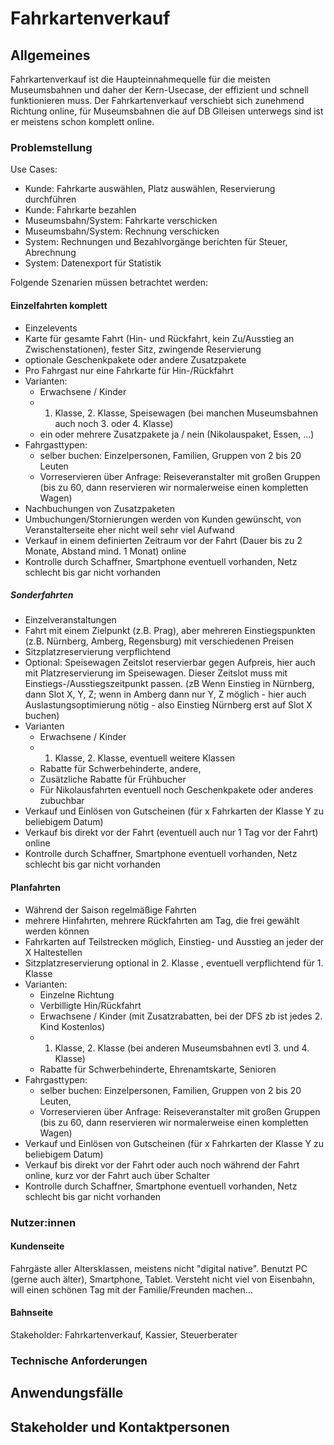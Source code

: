 # Fahrkartenverkauf

## Allgemeines

Fahrkartenverkauf ist die Haupteinnahmequelle für die meisten Museumsbahnen und daher der Kern-Usecase, der effizient und schnell funktionieren muss. Der Fahrkartenverkauf verschiebt sich zunehmend Richtung online, für Museumsbahnen die auf DB Glleisen unterwegs sind ist er meistens schon komplett online.

### Problemstellung

Use Cases:

- Kunde: Fahrkarte auswählen, Platz auswählen, Reservierung durchführen
- Kunde: Fahrkarte bezahlen
- Museumsbahn/System: Fahrkarte verschicken
- Museumsbahn/System: Rechnung verschicken
- System: Rechnungen und Bezahlvorgänge berichten für Steuer, Abrechnung
- System: Datenexport für Statistik

Folgende Szenarien müssen betrachtet werden:

#### Einzelfahrten komplett

- Einzelevents
- Karte für gesamte Fahrt (Hin- und Rückfahrt, kein Zu/Ausstieg an Zwischenstationen), fester Sitz, zwingende Reservierung
- optionale Geschenkpakete oder andere Zusatzpakete
- Pro Fahrgast nur eine Fahrkarte für Hin-/Rückfahrt
- Varianten:
  - Erwachsene / Kinder
  - 1. Klasse, 2. Klasse, Speisewagen (bei manchen Museumsbahnen auch noch 3. oder 4. Klasse)
  - ein oder mehrere Zusatzpakete ja / nein (Nikolauspaket, Essen, ...)
- Fahrgasttypen:
  - selber buchen: Einzelpersonen, Familien, Gruppen von 2 bis 20 Leuten
  - Vorreservieren über Anfrage: Reiseveranstalter mit großen Gruppen (bis zu 60, dann reservieren wir normalerweise einen kompletten Wagen)
- Nachbuchungen von Zusatzpaketen
- Umbuchungen/Stornierungen werden von Kunden gewünscht, von Veranstalterseite eher nicht weil sehr viel Aufwand
- Verkauf in einem definierten Zeitraum vor der Fahrt (Dauer bis zu 2 Monate, Abstand mind. 1 Monat) online
- Kontrolle durch Schaffner, Smartphone eventuell vorhanden, Netz schlecht bis gar nicht vorhanden

##### Sonderfahrten

- Einzelveranstaltungen
- Fahrt mit einem Zielpunkt (z.B. Prag), aber mehreren Einstiegspunkten (z.B. Nürnberg, Amberg, Regensburg) mit verschiedenen Preisen
- Sitzplatzreservierung verpflichtend
- Optional: Speisewagen Zeitslot reservierbar gegen Aufpreis, hier auch mit Platzreservierung im Speisewagen. Dieser Zeitslot muss mit Einstiegs-/Ausstiegszeitpunkt passen. (zB Wenn Einstieg in Nürnberg, dann Slot X, Y, Z; wenn in Amberg dann nur Y, Z möglich - hier auch Auslastungsoptimierung nötig - also Einstieg Nürnberg erst auf Slot X buchen)
- Varianten
  - Erwachsene / Kinder
  - 1. Klasse, 2. Klasse, eventuell weitere Klassen
  - Rabatte für Schwerbehinderte, andere,
  - Zusätzliche Rabatte für Frühbucher
  - Für Nikolausfahrten eventuell noch Geschenkpakete oder anderes zubuchbar
- Verkauf und Einlösen von Gutscheinen (für x Fahrkarten der Klasse Y zu beliebigem Datum)
- Verkauf bis direkt vor der Fahrt (eventuell auch nur 1 Tag vor der Fahrt) online
- Kontrolle durch Schaffner, Smartphone eventuell vorhanden, Netz schlecht bis gar nicht vorhanden

#### Planfahrten

- Während der Saison regelmäßige Fahrten
- mehrere Hinfahrten, mehrere Rückfahrten am Tag, die frei gewählt werden können
- Fahrkarten auf Teilstrecken möglich, Einstieg- und Ausstieg an jeder der X Haltestellen
- Sitzplatzreservierung optional in 2. Klasse , eventuell verpflichtend für 1. Klasse
- Varianten:
  - Einzelne Richtung
  - Verbilligte Hin/Rückfahrt
  - Erwachsene / Kinder (mit Zusatzrabatten, bei der DFS zb ist jedes 2. Kind Kostenlos)
  - 1. Klasse, 2. Klasse (bei anderen Museumsbahnen evtl 3. und 4. Klasse)
  - Rabatte für Schwerbehinderte, Ehrenamtskarte, Senioren
- Fahrgasttypen:
  - selber buchen: Einzelpersonen, Familien, Gruppen von 2 bis 20 Leuten,
  - Vorreservieren über Anfrage: Reiseveranstalter mit großen Gruppen (bis zu 60, dann reservieren wir normalerweise einen kompletten Wagen)
- Verkauf und Einlösen von Gutscheinen (für x Fahrkarten der Klasse Y zu beliebigem Datum)
- Verkauf bis direkt vor der Fahrt oder auch noch während der Fahrt online, kurz vor der Fahrt auch über Schalter
- Kontrolle durch Schaffner, Smartphone eventuell vorhanden, Netz schlecht bis gar nicht vorhanden

### Nutzer:innen

#### Kundenseite

Fahrgäste aller Altersklassen, meistens nicht "digital native". Benutzt PC (gerne auch älter), Smartphone, Tablet. Versteht nicht viel von Eisenbahn, will einen schönen Tag mit der Familie/Freunden machen...

#### Bahnseite

Stakeholder: Fahrkartenverkauf, Kassier, Steuerberater

### Technische Anforderungen

## Anwendungsfälle

## Stakeholder und Kontaktpersonen

